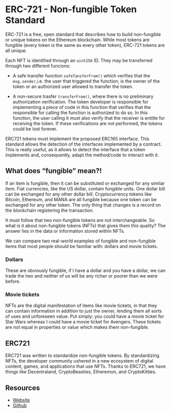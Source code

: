 # ERC-721 - Non-fungible Token Standard

ERC-721 is a free, open standard that describes how to build non-fungible or unique tokens on the Ethereum blockchain. While most tokens are fungible (every token is the same as every other token), ERC-721 tokens are all unique.

Each NFT is identified through an `uint256` ID. They may be transferred through two different funcions:

* A safe transfer function `safeTansferFrom()` which verifies that the `msg.sender`,i.e. the user that triggered the function, is the owner of the token or an authorized user allowed to transfer the token.

* A non-secure trasfer `transferFrom()`, where there is no preliminary authorization verification. The token developer is responsible for implementing a piece of code in this function that verifies that the responsible for calling the function is authorized to do so. In this function, the user calling it must also verify that the receiver is entitle for receiving the token. If these verifications are not performed, the tokens could be lost forever.

ERC721 tokens must implement the proposed ERC165 interface. This standard allows the detection of the interfaces implemented by a contract. This is really useful, as it allows to detect the interface that a token implements and, consequently, adapt the method/code to interact with it.

## What does “fungible” mean?!

If an item is fungible, then it can be substituted or exchanged for any similar item. Fiat currencies, like the US dollar, contain fungible units. One dollar bill can be exchanged for any other dollar bill. Cryptocurrency tokens like Bitcoin, Ethereum, and MANA are all fungible because one token can be exchanged for any other token. The only thing that changes is a record on the blockchain registering the transaction.

It must follow that two non-fungible tokens are not interchangeable. So what is it about non-fungible tokens \(NFTs\) that gives them this quality? The answer lies in the data or information stored within NFTs.

We can compare two real-world examples of fungible and non-fungible items that most people should be familiar with: dollars and movie tickets.

### Dollars

These are obviously fungible, if I have a dollar and you have a dollar, we can trade the two and neither of us will be any richer or poorer than we were before.

### Movie tickets

NFTs are the digital manifestation of items like movie tickets, in that they can contain information in addition to just the owner, lending them all sorts of uses and unforeseen value. Put simply: you could have a movie ticket for Star Wars whereas I could have a movie ticket for Avengers. These tickets are not equal in properties or value which makes them non-fungible.

## ERC721

ERC721 was written to standardize non-fungible tokens. By standardizing NFTs, the developer community ushered in a new ecosystem of digital content, games, and applications that use NFTs. Thanks to ERC721, we have things like Decentraland, CryptoBeasties, Etheremon, and CryptoKitties.

## Resources
* [Website](http://erc721.org/)
* [Github](https://github.com/ethereum/EIPs/blob/maste%20r/EIPS/eip-721.md)

